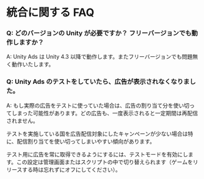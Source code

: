# 統合に関する FAQ

### Q: どのバージョンの Unity が必要ですか？ フリーバージョンでも動作しますか？

A: Unity Ads は Unity 4.3 以降で動作します。またフリーバージョンでも問題無く動作いたします。


### Q: Unity Ads のテストをしていたら、広告が表示されなくなりました。

A: もし実際の広告をテストに使っていた場合は、広告の割り当て分を使い切ってしまった可能性があります。どの広告も、一度表示されると一定期間は再配信されません。

テストを実施している国を広告配信対象にしたキャンペーンが少ない場合は特に、配信割り当てを使い切ってしまいやすい傾向があります。

テスト用に広告を常に取得できるようにするには、テストモードを有効にします。この設定は管理画面またはスクリプトの中で切り替えられます（ゲームをリリースする時は忘れずにオフにしてください）。

